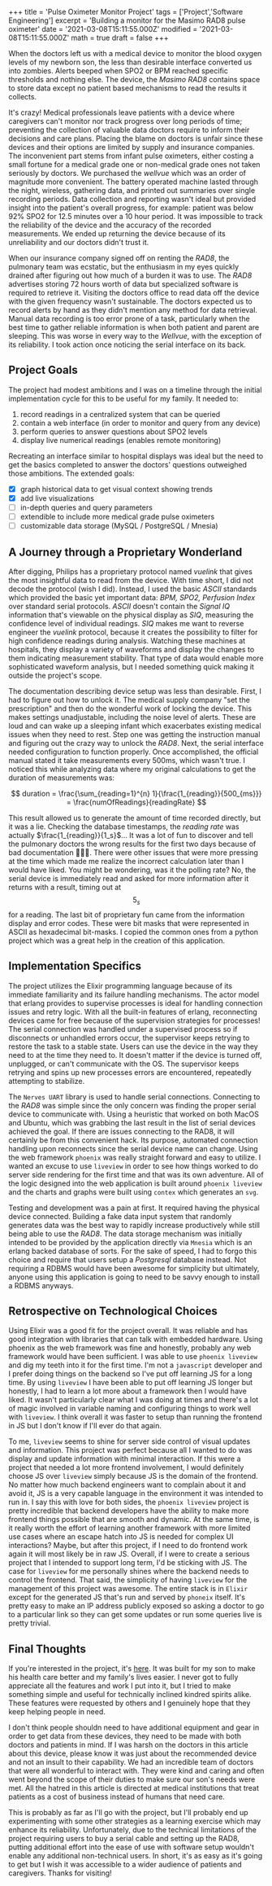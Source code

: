 +++
title = 'Pulse Oximeter Monitor Project'
tags = ['Project','Software Engineering']
excerpt = 'Building a monitor for the Masimo RAD8 pulse oximeter'
date = '2021-03-08T15:11:55.000Z'
modified = '2021-03-08T15:11:55.000Z'
math = true
draft = false
+++

When the doctors left us with a medical device to monitor the blood oxygen levels of my newborn son, the less than desirable interface converted us into zombies.
Alerts beeped when SPO2 or BPM reached specific thresholds and nothing else.
The device, the _Masimo RAD8_ contains space to store data except no patient based mechanisms to read the results it collects.

It's crazy!
Medical professionals leave patients with a device where caregivers can't monitor nor track progress over long periods of time;
preventing the collection of valuable data doctors require to inform their decisions and care plans.
Placing the blame on doctors is unfair since these devices and their options are limited by supply and insurance companies.
The inconvenient part stems from infant pulse oximeters, either costing a small fortune for a medical grade one or non-medical grade ones not taken seriously by doctors.
We purchased the _wellvue_ which was an order of magnitude more convenient.
The battery operated machine lasted through the night, wireless, gathering data, and printed out summaries over single recording periods.
Data collection and reporting wasn't ideal but provided insight into the patient's overall progress, for example: patient was below 92% SPO2 for 12.5 minutes over a 10 hour period.
It was impossible to track the reliability of the device and the accuracy of the recorded measurements.
We ended up returning the device because of its unreliability and our doctors didn't trust it.

When our insurance company signed off on renting the _RAD8_, the pulmonary team was ecstatic, but the enthusiasm in my eyes quickly drained after figuring out how much of a burden it was to use.
The _RAD8_ advertises storing 72 hours worth of data but specialized software is required to retrieve it.
Visiting the doctors office to read data off the device with the given frequency wasn't sustainable.
The doctors expected us to record alerts by hand as they didn't mention any method for data retrieval.
Manual data recording is too error prone of a task, particularly when the best time to gather reliable information is when both patient and parent are sleeping.
This was worse in every way to the _Wellvue_, with the exception of its reliability.
I took action once noticing the serial interface on its back.

## Project Goals

The project had modest ambitions and I was on a timeline through the initial implementation cycle for this to be useful for my family.
It needed to:

1. record readings in a centralized system that can be queried
1. contain a web interface (in order to monitor and query from any device)
1. perform queries to answer questions about SPO2 levels
1. display live numerical readings (enables remote monitoring)

Recreating an interface similar to hospital displays was ideal but the need to get the basics completed to answer the doctors' questions outweighed those ambitions.
The extended goals:

- [x] graph historical data to get visual context showing trends
- [x] add live visualizations
- [ ] in-depth queries and query parameters
- [ ] extendible to include more medical grade pulse oximeters
- [ ] customizable data storage (MySQL / PostgreSQL / Mnesia)

## A Journey through a Proprietary Wonderland

After digging, Philips has a proprietary protocol named _vuelink_ that gives the most insightful data to read from the device.
With time short, I did not decode the protocol (wish I did).
Instead, I used the basic _ASCII_ standards which provided the basic yet important data: _BPM, SPO2, Perfusion Index_ over standard serial protocols.
_ASCII_ doesn't contain the _Signal IQ_ information that's viewable on the physical display as _SIQ_, measuring the confidence level of individual readings.
_SIQ_ makes me want to reverse engineer the _vuelink_ protocol, because it creates the possibility to filter for high confidence readings during analysis.
Watching these machines at hospitals, they display a variety of waveforms and display the changes to them indicating measurement stability.
That type of data would enable more sophisticated waveform analysis, but I needed something quick making it outside the project's scope.

The documentation describing device setup was less than desirable.
First, I had to figure out how to unlock it.
The medical supply company "set the prescription" and then do the wonderful work of locking the device.
This makes settings unadjustable, including the noise level of alerts.
These are loud and can wake up a sleeping infant which exacerbates existing medical issues when they need to rest.
Step one was getting the instruction manual and figuring out the crazy way to unlock the _RAD8_.
Next, the serial interface needed configuration to function properly.
Once accomplished, the official manual stated it take measurements every 500ms, which wasn't true.
I noticed this while analyzing data where my original calculations to get the duration of measurements was:

$$
duration = \frac{\sum_{reading=1}^{n} 1}{\frac{1_{reading}}{500_{ms}}} = \frac{numOfReadings}{readingRate}
$$

This result allowed us to generate the amount of time recorded directly, but it was a lie.
Checking the database timestamps, the _reading rate_ was actually $\frac{1_{reading}}{1_s}$...
It was a lot of fun to discover and tell the pulmonary doctors the wrong results for the first two days because of bad documentation 🤦🏻‍♂️.
There were other issues that were more pressing at the time which made me realize the incorrect calculation later than I would have liked.
You might be wondering, was it the polling rate?
No, the serial device is immediately read and asked for more information after it returns with a result, timing out at $$5_s$$ for a reading.
The last bit of proprietary fun came from the information display and error codes.
These were bit masks that were represented in ASCII as hexadecimal bit-masks.
I copied the common ones from a python project which was a great help in the creation of this application.

## Implementation Specifics

The project utilizes the Elixir programming language because of its immediate familiarity and its failure handling mechanisms.
The actor model that erlang provides to supervise processes is ideal for handling connection issues and retry logic.
With all the built-in features of erlang, reconnecting devices came for free because of the supervision strategies for processes!
The serial connection was handled under a supervised process so if disconnects or unhandled errors occur, the supervisor keeps retrying to restore the task to a stable state.
Users can use the device in the way they need to at the time they need to.
It doesn't matter if the device is turned off, unplugged, or can't communicate with the OS.
The supervisor keeps retrying and spins up new processes errors are encountered, repeatedly attempting to stabilize.

The `Nerves UART` library is used to handle serial connections.
Connecting to the _RAD8_ was simple since the only concern was finding the proper serial device to communicate with.
Using a heuristic that worked on both MacOS and Ubuntu, which was grabbing the last result in the list of serial devices achieved the goal.
If there are issues connecting to the RAD8, it will certainly be from this convenient hack.
Its purpose, automated connection handling upon reconnects since the serial device name can change.
Using the web framework `phoenix` was really straight forward and easy to utilize.
I wanted an excuse to use `liveview` in order to see how things worked to do server side rendering for the first time and that was its own adventure.
All of the logic designed into the web application is built around `phoenix liveview` and the charts and graphs were built using `contex` which generates an `svg`.

Testing and development was a pain at first.
It required having the physical device connected.
Building a fake data input system that randomly generates data was the best way to rapidly increase productively while still being able to use the _RAD8_.
The data storage mechanism was initially intended to be provided by the application directly via `Mnesia` which is an erlang backed database of sorts.
For the sake of speed, I had to forgo this choice and require that users setup a _Postgresql_ database instead.
Not requiring a RDBMS would have been awesome for simplicity but ultimately, anyone using this application is going to need to be savvy enough to install a RDBMS anyways.

## Retrospective on Technological Choices

Using Elixir was a good fit for the project overall.
It was reliable and has good integration with libraries that can talk with embedded hardware.
Using phoenix as the web framework was fine and honestly, probably any web framework would have been sufficient.
I was able to use `phoenix liveview` and dig my teeth into it for the first time.
I'm not a `javascript` developer and I prefer doing things on the backend so I've put off learning JS for a long time.
By using `liveview` I have been able to put off learning JS longer but honestly, I had to learn a lot more about a framework then I would have liked.
It wasn't particularly clear what I was doing at times and there's a lot of magic involved in variable naming and configuring things to work well with `liveview`.
I think overall it was faster to setup than running the frontend in JS but I don't know if I'll ever do that again.

To me, `liveview` seems to shine for server side control of visual updates and information.
This project was perfect because all I wanted to do was display and update information with minimal interaction.
If this were a project that needed a lot more frontend involvement, I would definitely choose JS over `liveview` simply because JS is the domain of the frontend.
No matter how much backend engineers want to complain about it and avoid it, JS is a very capable language in the environment it was intended to run in.
I say this with love for both sides, the `phoenix liveview` project is pretty incredible that backend developers have the ability to make more frontend things possible that are smooth and dynamic.
At the same time, is it really worth the effort of learning another framework with more limited use cases where an escape hatch into JS is needed for complex UI interactions?
Maybe, but after this project, if I need to do frontend work again it will most likely be in raw JS.
Overall, if I were to create a serious project that I intended to support long term, I'd be sticking with JS.
The case for `liveview` for me personally shines where the backend needs to control the frontend.
That said, the simplicity of having `liveview` for the management of this project was awesome.
The entire stack is in `Elixir` except for the generated JS that's run and served by `phoneix` itself.
It's pretty easy to make an IP address publicly exposed so asking a doctor to go to a particular link so they can get some updates or run some queries live is pretty trivial.

## Final Thoughts

If you're interested in the project, it's [here](https://github.com/k-cross/pulse_oximeter).
It was built for my son to make his health care better and my family's lives easier.
I never got to fully appreciate all the features and work I put into it, but I tried to make something simple and useful for technically inclined kindred spirits alike.
These features were requested by others and I genuinely hope that they keep helping people in need.

I don't think people shouldn need to have additional equipment and gear in order to get data from these devices, they need to be made with both doctors and patients in mind.
If I was harsh on the doctors in this article about this device, please know it was just about the recommended device and not an insult to their capability.
We had an incredible team of doctors that were all wonderful to interact with.
They were kind and caring and often went beyond the scope of their duties to make sure our son's needs were met.
All the hatred in this article is directed at medical institutions that treat patients as a cost of business instead of humans that need care.

This is probably as far as I'll go with the project, but I'll probably end up experimenting with some other strategies as a learning exercise which may enhance its reliability.
Unfortunately, due to the technical limitations of the project requiring users to buy a serial cable and setting up the RAD8, putting additional effort into the ease of use with software setup wouldn't enable any additional non-technical users.
In short, it's as easy as it's going to get but I wish it was accessible to a wider audience of patients and caregivers.
Thanks for visiting!

